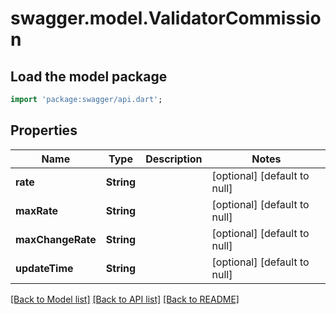 # swagger.model.ValidatorCommission

## Load the model package
```dart
import 'package:swagger/api.dart';
```

## Properties
Name | Type | Description | Notes
------------ | ------------- | ------------- | -------------
**rate** | **String** |  | [optional] [default to null]
**maxRate** | **String** |  | [optional] [default to null]
**maxChangeRate** | **String** |  | [optional] [default to null]
**updateTime** | **String** |  | [optional] [default to null]

[[Back to Model list]](../README.md#documentation-for-models) [[Back to API list]](../README.md#documentation-for-api-endpoints) [[Back to README]](../README.md)



